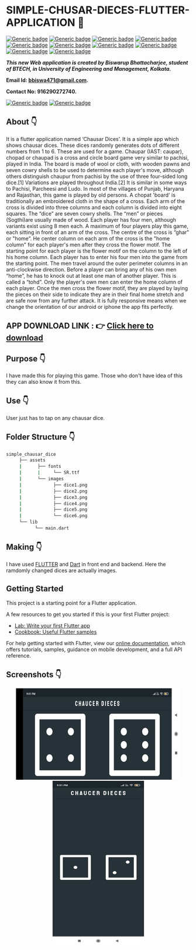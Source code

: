 # SIMPLE-CHUSAR-DIECES-FLUTTER-APPLICATION :star_struck:

[![Generic badge](https://img.shields.io/badge/advance-Flutter-red)](https://shields.io/) [![Generic badge](https://img.shields.io/badge/advance-Dart-green)](https://shields.io/) [![Generic badge](https://img.shields.io/badge/Dart-Math-yellow)](https://shields.io/) [![Generic badge](https://img.shields.io/badge/android-ios-yellowgreen)](https://shields.io/) [![Generic badge](https://img.shields.io/badge/Material-UI-blue)](https://shields.io/) [![Generic badge](https://img.shields.io/badge/custom-widgets-orange)](https://shields.io/) [![Generic badge](https://img.shields.io/badge/Material-UI-blue)](https://shields.io/) [![Generic badge](https://img.shields.io/badge/sdk-%22%3E%3D2.7.0%20%3C3.0.0%22-purple)](https://shields.io/) [![Generic badge](https://img.shields.io/badge/cupertino__icons-%5E0.1.3-ff69b4)](https://shields.io/) [![Generic badge](https://img.shields.io/badge/version-1.0.0%2B1-critical)](https://shields.io/)

***This new Web application is created by Biswarup Bhattacharjee, student of BTECH, in University of Engineering and Management, Kolkata.***

**Email Id: bbiswa471@gmail.com.** 

**Contact No: 916290272740.** 

[![Generic badge](https://img.shields.io/badge/contact%20me-facebook-blue)](https://www.facebook.com/biswarup.bhattacharjee.5811) [![Generic badge](https://img.shields.io/badge/visit%20my%20projects%20-github-brightgreen)](https://github.com/biswa2210)

## About :point_down: 
It is a flutter application named ‘Chausar Dices’. It is a simple app which shows chausar dices. These dices randomly generates dots of different numbers from 1 to 6. These are used for a game. Chaupar (IAST: caupaṛ), chopad or chaupad is a cross and circle board game very similar to pachisi, played in India. The board is made of wool or cloth, with wooden pawns and seven cowry shells to be used to determine each player's move, although others distinguish chaupur from pachisi by the use of three four-sided long dice.[1] Variations are played throughout India.[2] It is similar in some ways to Pachisi, Parcheesi and Ludo. In most of the villages of Punjab, Haryana and Rajasthan, this game is played by old persons. A chopat 'board' is traditionally an embroidered cloth in the shape of a cross. Each arm of the cross is divided into three columns and each column is divided into eight squares. The “dice” are seven cowry shells. The “men” or pieces (Sogthi)are usually made of wood. Each player has four men, although variants exist using 8 men each. A maximum of four players play this game, each sitting in front of an arm of the cross. The centre of the cross is “ghar" or "home”. He center column on each arm of the cross is the "home column" for each player's men after they cross the flower motif. The starting point for each player is the flower motif on the column to the left of his home column. Each player has to enter his four men into the game from the starting point. The men travel around the outer perimeter columns in an anti-clockwise direction. Before a player can bring any of his own men “home”, he has to knock out at least one man of another player. This is called a “tohd”. Only the player's own men can enter the home column of each player. Once the men cross the flower motif, they are played by laying the pieces on their side to indicate they are in their final home stretch and are safe now from any further attack. It is fully responsive means when we change the orientation of our android or iphone the app fits perfectly.
## APP DOWNLOAD LINK : :point_right: <a href="https://github.com/biswa2210/simple_chausar_dice/raw/master/Chausar_Dieces_base.apk" download>Click here to download</a> 
## Purpose :point_down:
I have made this for playing this game. Those who don't have idea of this they can also know it from this.
## Use :point_down:
User just has to tap on any chausar dice.
## Folder Structure :point_down:
```bash
simple_chausar_dice
     ├── assets
     |      ├── fonts
     |      |     └── SR.ttf
     |      └── images
     |            ├── dice1.png
     |            ├── dice2.png
     |            ├── dice3.png
     |            ├── dice4.png
     |            ├── dice5.png
     |            └── dice6.png
     └── lib
           └── main.dart
```
     
## Making :point_down:
 I have used [FLUTTER](https://flutter.dev/?gclid=Cj0KCQjw38-DBhDpARIsADJ3kjliHdMH2hA97bBGqJtW5ORUUksCxpZ8cnrSWaH__HevGftAmP8AmvIaAhNlEALw_wcB&gclsrc=aw.ds) and [Dart](https://dart.dev/) in front end and backend. Here the ramdomly changed dices are actually images.
## Getting Started

This project is a starting point for a Flutter application.

A few resources to get you started if this is your first Flutter project:

- [Lab: Write your first Flutter app](https://flutter.dev/docs/get-started/codelab)
- [Cookbook: Useful Flutter samples](https://flutter.dev/docs/cookbook)

For help getting started with Flutter, view our
[online documentation](https://flutter.dev/docs), which offers tutorials,
samples, guidance on mobile development, and a full API reference.
## Screenshots :point_down: 
<div align="center">
<a href="C1.jpeg"><img src="C1.jpeg" width="450" height= "250"></a> <br>
<a href="C2.jpeg"><img src="C2.jpeg" width="250" height= "450"></a>
</div>




